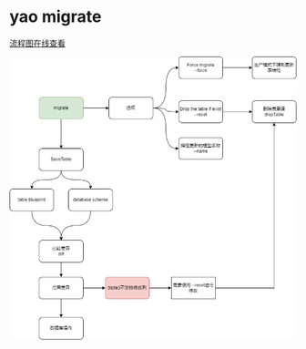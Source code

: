 # yao migrate

[流程图在线查看](https://viewer.diagrams.net/?tags=%7B%7D&highlight=0000ff&edit=_blank&layers=1&nav=1&page-id=2XGTXKiTmeM8RcKDhDW0&title=yao_database.drawio#Uhttps%3A%2F%2Fraw.githubusercontent.com%2Fwwsheng009%2Fyao-docs%2Fmain%2Fdocs%2F%25E6%25B5%2581%25E7%25A8%258B%25E5%259B%25BE%2Fdrawio%2Fyao_database.drawio)

![](./png/yao_database_migrate.drawio.png)
